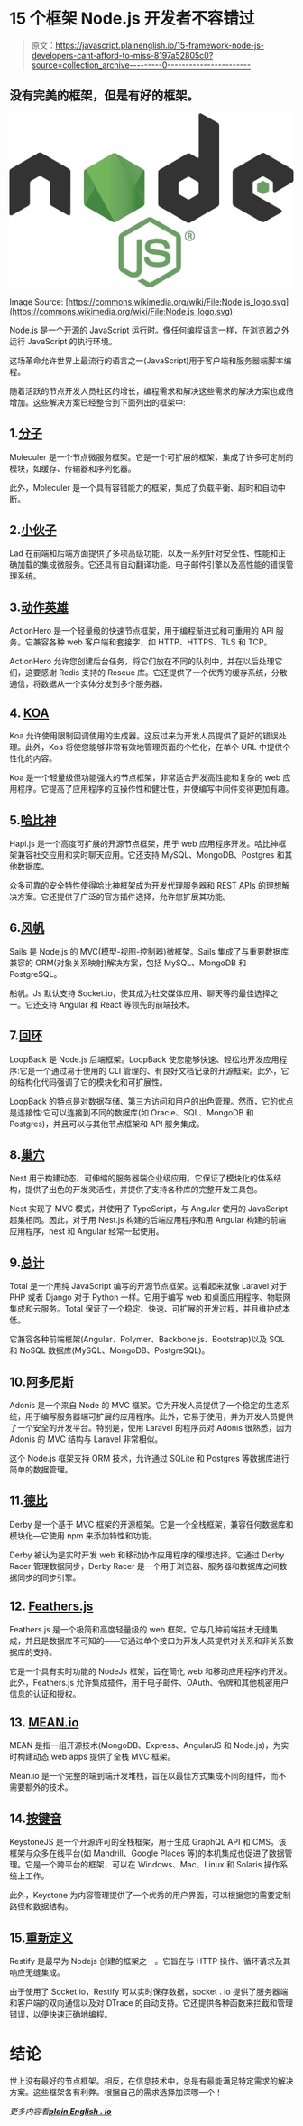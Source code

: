# 15 个框架 Node.js 开发者不容错过

> 原文：<https://javascript.plainenglish.io/15-framework-node-js-developers-cant-afford-to-miss-8197a52805c0?source=collection_archive---------0----------------------->

## 没有完美的框架，但是有好的框架。

![](img/b153c100f05cf6999e4fbcc9f4f18529.png)

Image Source: [https://commons.wikimedia.org/wiki/File:Node.js_logo.svg](https://commons.wikimedia.org/wiki/File:Node.js_logo.svg)

Node.js 是一个开源的 JavaScript 运行时。像任何编程语言一样，在浏览器之外运行 JavaScript 的执行环境。

这场革命允许世界上最流行的语言之一(JavaScript)用于客户端和服务器端脚本编程。

随着活跃的节点开发人员社区的增长，编程需求和解决这些需求的解决方案也成倍增加。这些解决方案已经整合到下面列出的框架中:

## 1.[分子](https://moleculer.services/)

Moleculer 是一个节点微服务框架。它是一个可扩展的框架，集成了许多可定制的模块，如缓存、传输器和序列化器。

此外，Moleculer 是一个具有容错能力的框架，集成了负载平衡、超时和自动中断。

## 2.[小伙子](https://github.com/ladjs/lad)

Lad 在前端和后端方面提供了多项高级功能，以及一系列针对安全性、性能和正确加载的集成微服务。它还具有自动翻译功能、电子邮件引擎以及高性能的错误管理系统。

## 3.[动作英雄](https://github.com/actionhero/actionhero)

ActionHero 是一个轻量级的快速节点框架，用于编程渐进式和可重用的 API 服务。它兼容各种 web 客户端和套接字，如 HTTP、HTTPS、TLS 和 TCP。

ActionHero 允许您创建后台任务，将它们放在不同的队列中，并在以后处理它们，这要感谢 Redis 支持的 Rescue 库。它还提供了一个优秀的缓存系统，分散通信，将数据从一个实体分发到多个服务器。

## 4. [KOA](https://koajs.com/)

Koa 允许使用限制回调使用的生成器。这反过来为开发人员提供了更好的错误处理。此外，Koa 将使您能够非常有效地管理页面的个性化，在单个 URL 中提供个性化的内容。

Koa 是一个轻量级但功能强大的节点框架，非常适合开发高性能和复杂的 web 应用程序。它提高了应用程序的互操作性和健壮性，并使编写中间件变得更加有趣。

## 5.[哈比神](https://github.com/hapijs/hapi)

Hapi.js 是一个高度可扩展的开源节点框架，用于 web 应用程序开发。哈比神框架兼容社交应用和实时聊天应用。它还支持 MySQL、MongoDB、Postgres 和其他数据库。

众多可靠的安全特性使得哈比神框架成为开发代理服务器和 REST APIs 的理想解决方案。它还提供了广泛的官方插件选择，允许您扩展其功能。

## 6.[风帆](https://github.com/balderdashy/sails)

Sails 是 Node.js 的 MVC(模型-视图-控制器)微框架。Sails 集成了与重要数据库兼容的 ORM(对象关系映射)解决方案，包括 MySQL、MongoDB 和 PostgreSQL。

船帆。Js 默认支持 Socket.io，使其成为社交媒体应用、聊天等的最佳选择之一。它还支持 Angular 和 React 等领先的前端技术。

## 7.[回环](https://loopback.io/)

LoopBack 是 Node.js 后端框架。LoopBack 使您能够快速、轻松地开发应用程序:它是一个通过易于使用的 CLI 管理的、有良好文档记录的开源框架。此外，它的结构化代码强调了它的模块化和可扩展性。

LoopBack 的特点是对数据存储、第三方访问和用户的出色管理。然而，它的优点是连接性:它可以连接到不同的数据库(如 Oracle、SQL、MongoDB 和 Postgres)，并且可以与其他节点框架和 API 服务集成。

## 8.[巢穴](https://github.com/nestjs/nest)

Nest 用于构建动态、可伸缩的服务器端企业级应用。它保证了模块化的体系结构，提供了出色的开发灵活性，并提供了支持各种库的完整开发工具包。

Nest 实现了 MVC 模式，并使用了 TypeScript，与 Angular 使用的 JavaScript 超集相同。因此，对于用 Nest.js 构建的后端应用程序和用 Angular 构建的前端应用程序，nest 和 Angular 经常一起使用。

## 9.[总计](https://www.totaljs.com/)

Total 是一个用纯 JavaScript 编写的开源节点框架。这看起来就像 Laravel 对于 PHP 或者 Django 对于 Python 一样。它用于编写 web 和桌面应用程序、物联网集成和云服务。Total 保证了一个稳定、快速、可扩展的开发过程，并且维护成本低。

它兼容各种前端框架(Angular、Polymer、Backbone.js、Bootstrap)以及 SQL 和 NoSQL 数据库(MySQL、MongoDB、PostgreSQL)。

## 10.[阿多尼斯](https://adonisjs.com/)

Adonis 是一个来自 Node 的 MVC 框架。它为开发人员提供了一个稳定的生态系统，用于编写服务器端可扩展的应用程序。此外，它易于使用，并为开发人员提供了一个安全的开发平台。特别是，使用 Laravel 的程序员对 Adonis 很熟悉，因为 Adonis 的 MVC 结构与 Laravel 非常相似。

这个 Node.js 框架支持 ORM 技术，允许通过 SQLite 和 Postgres 等数据库进行简单的数据管理。

## 11.[德比](https://github.com/derbyjs/derby)

Derby 是一个基于 MVC 框架的开源框架。它是一个全栈框架，兼容任何数据库和模块化—它使用 npm 来添加特性和功能。

Derby 被认为是实时开发 web 和移动协作应用程序的理想选择。它通过 Derby Racer 管理数据同步，Derby Racer 是一个用于浏览器、服务器和数据库之间数据同步的同步引擎。

## 12. [Feathers.js](https://feathersjs.com/)

Feathers.js 是一个极简和高度轻量级的 web 框架。它与几种前端技术无缝集成，并且是数据库不可知的——它通过单个接口为开发人员提供对关系和非关系数据库的支持。

它是一个具有实时功能的 NodeJs 框架，旨在简化 web 和移动应用程序的开发。此外，Feathers.js 允许集成插件，用于电子邮件、OAuth、令牌和其他机密用户信息的认证和授权。

## 13. [MEAN.io](https://github.com/linnovate/mean)

MEAN 是指一组开源技术(MongoDB、Express、AngularJS 和 Node.js)，为实时构建动态 web apps 提供了全栈 MVC 框架。

Mean.io 是一个完整的端到端开发堆栈，旨在以最佳方式集成不同的组件，而不需要额外的技术。

## 14.[按键音](https://github.com/keystonejs/keystone)

KeystoneJS 是一个开源许可的全栈框架，用于生成 GraphQL API 和 CMS。该框架与众多在线平台(如 Mandrill、Google Places 等)的本机集成也促进了数据管理。它是一个跨平台的框架，可以在 Windows、Mac、Linux 和 Solaris 操作系统上工作。

此外，Keystone 为内容管理提供了一个优秀的用户界面，可以根据您的需要定制路径和数据结构。

## 15.[重新定义](https://github.com/restify/node-restify)

Restify 是最早为 Nodejs 创建的框架之一。它旨在与 HTTP 操作、循环请求及其响应无缝集成。

由于使用了 Socket.io，Restify 可以实时保存数据，socket . io 提供了服务器端和客户端的双向通信以及对 DTrace 的自动支持。它还提供各种函数来拦截和管理错误，以便快速正确地编程。

# 结论

世上没有最好的节点框架。相反，在信息技术中，总是有最能满足特定需求的解决方案。这些框架各有利弊。根据自己的需求选择加深哪一个！

*更多内容看*[***plain English . io***](http://plainenglish.io)